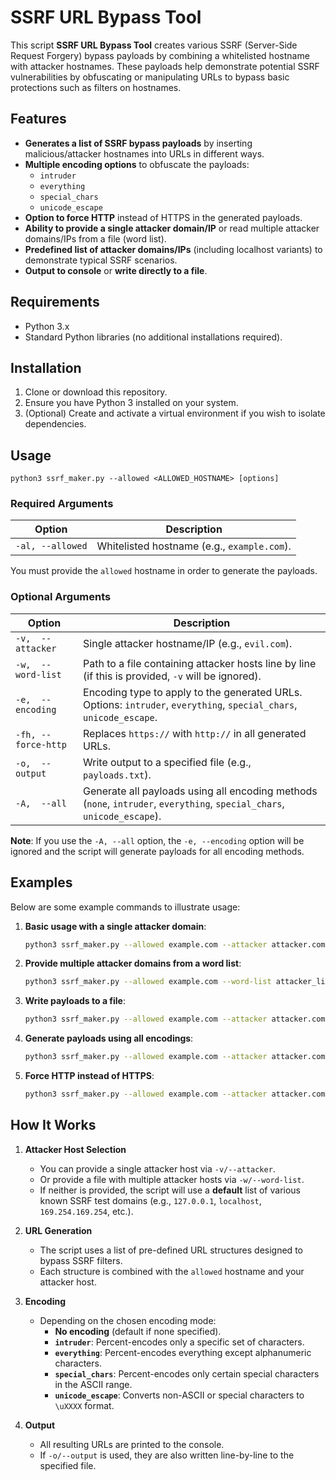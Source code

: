 # SSRF URL Bypass Tool

This script **SSRF URL Bypass Tool** creates various SSRF (Server-Side Request Forgery) bypass payloads by combining a whitelisted hostname with attacker hostnames. These payloads help demonstrate potential SSRF vulnerabilities by obfuscating or manipulating URLs to bypass basic protections such as filters on hostnames.

## Features

- **Generates a list of SSRF bypass payloads** by inserting malicious/attacker hostnames into URLs in different ways.
- **Multiple encoding options** to obfuscate the payloads:
  - `intruder`
  - `everything`
  - `special_chars`
  - `unicode_escape`
- **Option to force HTTP** instead of HTTPS in the generated payloads.
- **Ability to provide a single attacker domain/IP** or read multiple attacker domains/IPs from a file (word list).
- **Predefined list of attacker domains/IPs** (including localhost variants) to demonstrate typical SSRF scenarios.
- **Output to console** or **write directly to a file**.

## Requirements

- Python 3.x
- Standard Python libraries (no additional installations required).

## Installation

1. Clone or download this repository.
2. Ensure you have Python 3 installed on your system.
3. (Optional) Create and activate a virtual environment if you wish to isolate dependencies.

## Usage

```shell
python3 ssrf_maker.py --allowed <ALLOWED_HOSTNAME> [options]
```

### Required Arguments

| Option           | Description                                                                             |
|------------------|-----------------------------------------------------------------------------------------|
| `-al, --allowed` | Whitelisted hostname (e.g., `example.com`).                                             |

You must provide the `allowed` hostname in order to generate the payloads.

### Optional Arguments

| Option                            | Description                                                                                                                     |
|-----------------------------------|---------------------------------------------------------------------------------------------------------------------------------|
| `-v,  --attacker`                 | Single attacker hostname/IP (e.g., `evil.com`).                                                                                 |
| `-w,  --word-list`                | Path to a file containing attacker hosts line by line (if this is provided, `-v` will be ignored).                              |
| `-e,  --encoding`                 | Encoding type to apply to the generated URLs. Options: `intruder`, `everything`, `special_chars`, `unicode_escape`.             |
| `-fh, --force-http`               | Replaces `https://` with `http://` in all generated URLs.                                                                       |
| `-o,  --output`                   | Write output to a specified file (e.g., `payloads.txt`).                                                                        |
| `-A,  --all`                      | Generate all payloads using all encoding methods (`none`, `intruder`, `everything`, `special_chars`, `unicode_escape`).         |

**Note**: If you use the `-A, --all` option, the `-e, --encoding` option will be ignored and the script will generate payloads for all encoding methods.

## Examples

Below are some example commands to illustrate usage:

1. **Basic usage with a single attacker domain**:
    ```bash
    python3 ssrf_maker.py --allowed example.com --attacker attacker.com
    ```

2. **Provide multiple attacker domains from a word list**:
    ```bash
    python3 ssrf_maker.py --allowed example.com --word-list attacker_list.txt
    ```

3. **Write payloads to a file**:
    ```bash
    python3 ssrf_maker.py --allowed example.com --attacker attacker.com --output payload.txt
    ```

4. **Generate payloads using all encodings**:
    ```bash
    python3 ssrf_maker.py --allowed example.com --attacker attacker.com --all
    ```

5. **Force HTTP instead of HTTPS**:
    ```bash
    python3 ssrf_maker.py --allowed example.com --attacker attacker.com --force-http
    ```

## How It Works

1. **Attacker Host Selection**  
   - You can provide a single attacker host via `-v/--attacker`.
   - Or provide a file with multiple attacker hosts via `-w/--word-list`.
   - If neither is provided, the script will use a **default** list of various known SSRF test domains (e.g., `127.0.0.1`, `localhost`, `169.254.169.254`, etc.).

2. **URL Generation**  
   - The script uses a list of pre-defined URL structures designed to bypass SSRF filters.
   - Each structure is combined with the `allowed` hostname and your attacker host.

3. **Encoding**  
   - Depending on the chosen encoding mode:
     - **No encoding** (default if none specified).
     - **`intruder`**: Percent-encodes only a specific set of characters.
     - **`everything`**: Percent-encodes everything except alphanumeric characters.
     - **`special_chars`**: Percent-encodes only certain special characters in the ASCII range.
     - **`unicode_escape`**: Converts non-ASCII or special characters to `\uXXXX` format.

4. **Output**  
   - All resulting URLs are printed to the console.
   - If `-o/--output` is used, they are also written line-by-line to the specified file.


